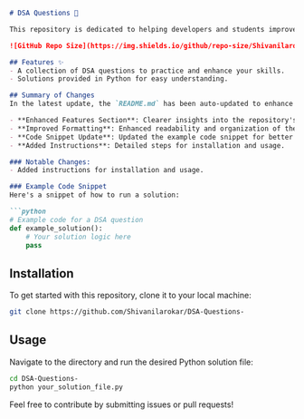 ```markdown
# DSA Questions 🚀

This repository is dedicated to helping developers and students improve their skills in Data Structures and Algorithms (DSA) through a collection of curated questions and solutions.

![GitHub Repo Size](https://img.shields.io/github/repo-size/Shivanilarokar/DSA-Questions-) ![Contributors](https://img.shields.io/github/contributors/Shivanilarokar/DSA-Questions-) ![Issues](https://img.shields.io/github/issues/Shivanilarokar/DSA-Questions-)

## Features ✨
- A collection of DSA questions to practice and enhance your skills.
- Solutions provided in Python for easy understanding.

## Summary of Changes
In the latest update, the `README.md` has been auto-updated to enhance clarity and provide better guidance for users. The changes made include:

- **Enhanced Features Section**: Clearer insights into the repository's offerings.
- **Improved Formatting**: Enhanced readability and organization of the content.
- **Code Snippet Update**: Updated the example code snippet for better clarity.
- **Added Instructions**: Detailed steps for installation and usage.

### Notable Changes:
- Added instructions for installation and usage.

### Example Code Snippet
Here's a snippet of how to run a solution:

```python
# Example code for a DSA question
def example_solution():
    # Your solution logic here
    pass
```

## Installation
To get started with this repository, clone it to your local machine:

```bash
git clone https://github.com/Shivanilarokar/DSA-Questions-
```

## Usage
Navigate to the directory and run the desired Python solution file:

```bash
cd DSA-Questions-
python your_solution_file.py
```

Feel free to contribute by submitting issues or pull requests!
```